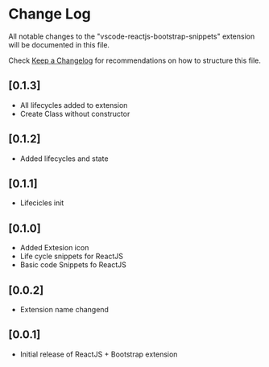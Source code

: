 # Change Log
All notable changes to the "vscode-reactjs-bootstrap-snippets" extension will be documented in this file.

Check [Keep a Changelog](http://keepachangelog.com/) for recommendations on how to structure this file.

## [0.1.3]
- All lifecycles added to extension
- Create Class without constructor

## [0.1.2]
- Added lifecycles and state

## [0.1.1]
- Lifecicles init

## [0.1.0]
- Added Extesion icon
- Life cycle snippets for ReactJS
- Basic code Snippets fo ReactJS

## [0.0.2]
- Extension name changend

## [0.0.1]
- Initial release of ReactJS + Bootstrap extension